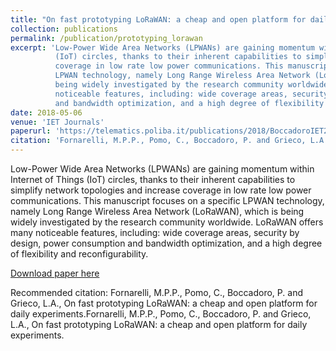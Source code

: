```yaml
---
title: "On fast prototyping LoRaWAN: a cheap and open platform for daily experiments"
collection: publications
permalink: /publication/prototyping_lorawan
excerpt: 'Low-Power Wide Area Networks (LPWANs) are gaining momentum within Internet of Things 
          (IoT) circles, thanks to their inherent capabilities to simplify network topologies and increase 
          coverage in low rate low power communications. This manuscript focuses on a specific 
          LPWAN technology, namely Long Range Wireless Area Network (LoRaWAN), which is 
          being widely investigated by the research community worldwide. LoRaWAN offers many 
          noticeable features, including: wide coverage areas, security by design, power consumption 
          and bandwidth optimization, and a high degree of flexibility and reconfigurability.'
date: 2018-05-06
venue: 'IET Journals'
paperurl: 'https://telematics.poliba.it/publications/2018/BoccadoroIET2018.pdf'
citation: 'Fornarelli, M.P.P., Pomo, C., Boccadoro, P. and Grieco, L.A., On fast prototyping LoRaWAN: a cheap and open platform for daily experiments.'
---
```

Low-Power Wide Area Networks (LPWANs) are gaining momentum within Internet of Things 
(IoT) circles, thanks to their inherent capabilities to simplify network topologies and increase 
coverage in low rate low power communications. This manuscript focuses on a specific 
LPWAN technology, namely Long Range Wireless Area Network (LoRaWAN), which is 
being widely investigated by the research community worldwide. LoRaWAN offers many 
noticeable features, including: wide coverage areas, security by design, power consumption 
and bandwidth optimization, and a high degree of flexibility and reconfigurability.

[Download paper here](https://telematics.poliba.it/publications/2018/BoccadoroIET2018.pdf)

Recommended citation: Fornarelli, M.P.P., Pomo, C., Boccadoro, P. and Grieco, L.A., On fast prototyping LoRaWAN: a cheap and open platform for daily experiments.Fornarelli, M.P.P., Pomo, C., Boccadoro, P. and Grieco, L.A., On fast prototyping LoRaWAN: a cheap and open platform for daily experiments.